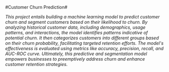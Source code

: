 #Customer Churn Prediction#

*This project entails building a machine learning model to predict customer churn and segment customers based on their likelihood to churn. By analyzing historical customer data, including demographics, usage patterns, and interactions, the model identifies patterns indicative of potential churn. It then categorizes customers into different groups based on their churn probability, facilitating targeted retention efforts. The model's effectiveness is evaluated using metrics like accuracy, precision, recall, and AUC-ROC curve. Ultimately, this predictive and segmentation model empowers businesses to preemptively address churn and enhance customer retention strategies.*
